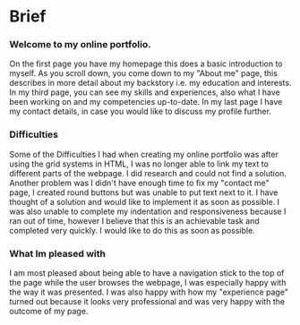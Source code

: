 # Brief

### Welcome to my online portfolio.

On the first page you have my homepage this does a basic introduction to myself.
As you scroll down, you come down to my "About me" page, this describes in more detail about my backstory i.e. my education and interests.
In my third page, you can see my skills and experiences, also what I have been working on and my competencies up-to-date.
In my last page I have my contact details, in case you would like to discuss my profile further.

### Difficulties

Some of the Difficulties I had when creating my online portfolio was after using the grid systems in HTML, I was no longer able to link my text to different parts of the webpage. I did research and could not find a solution.
Another problem was I didn't have enough time to fix my "contact me" page, I created round buttons but was unable to put text next to it. I have thought of a solution and would like to implement it as soon as possible.
I was also unable to complete my indentation and responsiveness because I ran out of time, however I believe that this is an achievable task and completed very quickly. I would like to do this as soon as possible.

### What Im pleased with

I am most pleased about being able to have a navigation stick to the top of the page while the user browses the webpage, I was especially happy with the way it was presented.
I was also happy with how my "experience page" turned out because it looks very professional and was very happy with the outcome of my page.

